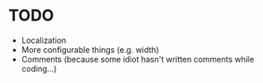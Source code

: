 # TODO
 * Localization
 * More configurable things (e.g. width)
 * Comments (because some idiot hasn't written comments while coding...)
